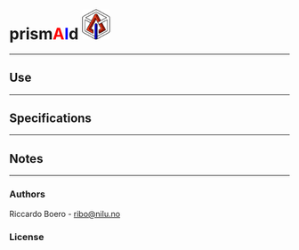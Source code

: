 # prism<span style="color:red">A</span><span style="color:blue">I</span>d <img src="figures/prismAId_logo.png" alt="logo" width="50"/>

* * *

## Use

* * *

## Specifications

* * *

## Notes

* * *

### Authors

Riccardo Boero - ribo@nilu.no

### License